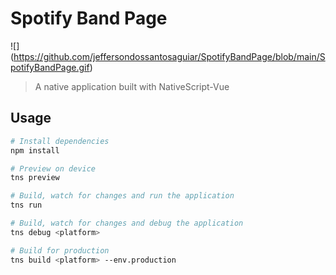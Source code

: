 # Spotify Band Page
![] (https://github.com/jeffersondossantosaguiar/SpotifyBandPage/blob/main/SpotifyBandPage.gif)

> A native application built with NativeScript-Vue

## Usage

``` bash
# Install dependencies
npm install

# Preview on device
tns preview

# Build, watch for changes and run the application
tns run

# Build, watch for changes and debug the application
tns debug <platform>

# Build for production
tns build <platform> --env.production

```
